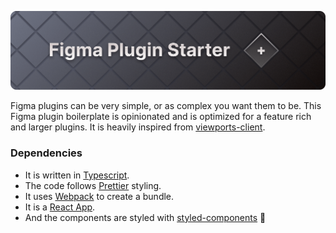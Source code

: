 <p align="center">
  <img src="./cover.png">
</p>

Figma plugins can be very simple, or as complex you want them to be. This Figma plugin boilerplate is opinionated and is optimized for a feature rich and larger plugins. It is heavily inspired from [viewports-client](https://github.com/rojcyk/viewports-client).

### Dependencies

- It is written in [Typescript](https://www.typescriptlang.org/).
- The code follows [Prettier](https://github.com/prettier/prettier) styling.
- It uses [Webpack](https://webpack.js.org/) to create a bundle.
- It is a [React App](https://reactjs.org/).
- And the components are styled with [styled-components](https://github.com/styled-components/styled-components) 🤯
